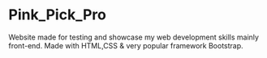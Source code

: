 # Pink_Pick_Pro
Website made for testing and showcase my web development skills mainly front-end.
Made with HTML,CSS & very popular framework Bootstrap.

